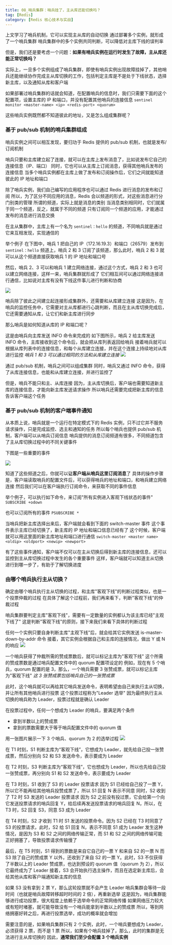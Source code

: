 ```yaml
---
title: 08_哨兵集群：哨兵挂了，主从库还能切换吗？
tag: [Redis] 
category: [Redis 核心技术与实战] 
---
```


上文学习了哨兵机制，它可以实现主从库的自动切换
通过部署多个实例，就形成了一个哨兵集群
哨兵集群中的多个实例共同判断，可以降低对主库下线的误判率

但是，我们还是要考虑一个问题：**如果有哨兵实例在运行时发生了故障，主从库还能正常切换吗？**

实际上，一旦多个实例组成了哨兵集群，即使有哨兵实例出现故障挂掉了，其他哨兵还能继续协作完成主从库切换的工作，包括判定主库是不是处于下线状态，选择新主库，以及通知从库和客户端

如果部署过哨兵集群的话就会知道，在配置哨兵的信息时，我们只需要下面的这个配置项，设置主库的 IP 和端口，并没有配置其他哨兵的连接信息
`sentinel monitor <master-name> <ip> <redis-port> <quorum>`

这些哨兵实例既然都不知道彼此的地址，又是怎么组成集群呢？

### 基于 pub/sub 机制的哨兵集群组成

哨兵实例之间可以相互发现，要归功于 Redis 提供的 pub/sub 机制，也就是发布/订阅机制

哨兵只要和主库建立起了连接，就可以在主库上发布消息了，比如说发布它自己的连接信息（IP、端口）
同时，它也可以从主库上订阅消息，获得其他哨兵发布的连接信息
当多个哨兵实例都在主库上做了发布和订阅操作后，它们之间就能知道彼此的 IP 地址和端口

除了哨兵实例，我们自己编写的应用程序也可以通过 Redis 进行消息的发布和订阅
所以，为了区分不同应用的消息，Redis 会以频道的形式，对这些消息进行分门别类的管理
所谓的频道，实际上就是消息的类别
当消息类别相同时，它们就属于同一个频道，反之，就属于不同的频道
只有订阅同一个频道的应用，才能通过发布的消息进行消息交换

在主从集群中，主库上有一个名为 `sentinel：hello` 的频道，不同哨兵就是通过它来互相发现，实现通信的

举个例子
在下图中，哨兵 1 把自己的 IP（172.16.19.3）和端口（26579）发布到 `sentinel：hello` 频道上，哨兵 2 和 3 订阅了该频道，那么此时，哨兵 2 和 3 就可以从这个频道直接获取哨兵 1 的 IP 地址和端口号

然后，哨兵 2、3 可以和哨兵 1 建立网络连接，通过这个方式，哨兵 2 和 3 也可以建立网络连接，这样一来，哨兵集群就形成了
它们相互间可以通过网络连接进行通信，比如说对主库有没有下线这件事儿进行判断和协商

![](https://cdn.jsdelivr.net/gh/logycoconut/pic-repo/tech/20240229223209.png)

哨兵除了彼此之间建立起连接形成集群外，还需要和从库建立连接
这是因为，在哨兵的监控任务中，它需要对主从库都进行心跳判断，而且在主从库切换完成后，它还需要通知从库，让它们和新主库进行同步

那么哨兵是如何知道从库的 IP 和端口呢？

这是由哨兵向主库发送 INFO 命令来完成的
如下图所示，哨兵 2 给主库发送 INFO 命令，主库接收到这个命令后，就会把从库列表返回给哨兵
接着哨兵就可以根据从库列表中的连接信息，和每个从库建立连接，并在这个连接上持续地对从库进行监控
*哨兵 1 和 3 可以通过相同的方法和从库建立连接*
![](https://cdn.jsdelivr.net/gh/logycoconut/pic-repo/tech/20240229223836.png)

通过 pub/sub 机制，哨兵之间可以组成集群
同时，哨兵又通过 INFO 命令，获得了从库连接信息，也能和从库建立连接，并进行监控了

但是，哨兵不能只和主、从库连接
因为，主从库切换后，客户端也需要知道新主库的连接信息，才能向新主库发送请求操作
所以哨兵还需要完成把新主库的信息告诉客户端这个任务

### 基于 pub/sub 机制的客户端事件通知

从本质上说，哨兵就是一个运行在特定模式下的 Redis 实例，只不过它并不服务请求操作，只是完成监控、选主和通知的任务
所以每个哨兵也提供 pub/sub 机制，客户端可以从哨兵订阅信息
哨兵提供的消息订阅频道有很多，不同频道包含了主从库切换过程中的不同关键事件

下图是一些重要的事件

![](https://cdn.jsdelivr.net/gh/logycoconut/pic-repo/tech/20240229224827.png)

知道了这些频道之后，你就可以**让客户端从哨兵这里订阅消息**了
具体的操作步骤是，客户端读取哨兵的配置文件后，可以获得哨兵的地址和端口，和哨兵建立网络连接
然后我们可以在客户端执行订阅命令，来获取不同的事件信息

举个例子，可以执行如下命令，来订阅"所有实例进入客观下线状态的事件"
`SUBSCRIBE +odown`

也可以订阅所有的事件
`PSUBSCRIBE *`

当哨兵把新主库选择出来后，客户端就会看到下面的 switch-master 事件
这个事件表示主库已经切换了，新主库的 IP 地址和端口信息已经有了
这个时候，客户端就可以用这里面的新主库地址和端口进行通信
`switch-master <master name> <oldip> <oldport> <newip> <newport>`

有了这些事件通知，客户端不仅可以在主从切换后得到新主库的连接信息，还可以监控到主从库切换过程中发生的各个重要事件
这样，客户端就可以知道主从切换进行到哪一步了，有助于了解切换进度

### 由哪个哨兵执行主从切换？

确定由哪个哨兵执行主从切换的过程，和主库"客观下线"的判断过程类似，也是一个投票仲裁的过程
在具体了解这个过程前，我们再来看下，判断"客观下线"的仲裁过程

哨兵集群要判定主库"客观下线"，需要有一定数量的实例都认为该主库已经"主观下线了"
这是判断"客观下线"的原则，接下来我们来看下具体的判断过程

任何一个实例只要自身判断主库"主观下线"后，就会给其它实例发送 is-master-down-by-addr 命令
接着，其它实例会根据自己和主库的连接情况，做出 Y 或 N 的响应
![](https://cdn.jsdelivr.net/gh/logycoconut/pic-repo/tech/20240229225812.png)

一个哨兵获得了仲裁所需的赞成票数后，就可以标记主库为"客观下线"
这个所需的赞成票数是通过哨兵配置文件中的 quorum 配置项设定的
例如，现在有 5 个哨兵，quorum 配置的是 3，那么，一个哨兵需要 3 张赞成票，就可以标记主库为"客观下线"
*这 3 张赞成票包括哨兵自己的一张赞成票*

此时，这个哨兵就可以再给其它哨兵发送命令，表明希望由自己来执行主从切换，并让所有其他哨兵进行投票
这个投票过程称为"Leader 选举"
因为最终执行主从切换的哨兵称为 Leader，投票过程就是确认 Leader

在投票过程中，任何一个想成为 Leader 的哨兵，要满足两个条件
- 拿到半数以上的赞成票
- 拿到的票数需要大于等于哨兵配置文件中的 quorum 值

用一张图片展示一下 3 个哨兵、quorum 为 2 的选举过程
![](https://cdn.jsdelivr.net/gh/logycoconut/pic-repo/tech/20240229230429.png)

在 T1 时刻，S1 判断主库为“客观下线”，它想成为 Leader，就先给自己投一张赞成票，然后分别向 S2 和 S3 发送命令，表示要成为 Leader

在 T2 时刻，S3 判断主库为“客观下线”，它也想成为 Leader，所以也先给自己投一张赞成票，再分别向 S1 和 S2 发送命令，表示要成为 Leader

在 T3 时刻，S1 收到了 S3 的 Leader 投票请求
因为 S1 已经给自己投了一票 Y，所以它不能再给其他哨兵投赞成票了，所以 S1 回复 N 表示不同意
同时，S2 收到了 T2 时 S3 发送的 Leader 投票请求
因为 S2 之前没有投过票，它会给第一个向它发送投票请求的哨兵回复 Y，给后续再发送投票请求的哨兵回复 N，所以，在 T3 时，S2 回复 S3，同意 S3 成为 Leader

在 T4 时刻，S2 才收到 T1 时 S1 发送的投票命令。因为 S2 已经在 T3 时同意了 S3 的投票请求，此时，S2 给 S1 回复 N，表示不同意 S1 成为 Leader
发生这种情况，是因为 S3 和 S2 之间的网络传输正常，而 S1 和 S2 之间的网络传输可能正好拥塞了，导致投票请求传输慢了

最后，在 T5 时刻，S1 得到的票数是来自它自己的一票 Y 和来自 S2 的一票 N
而 S3 除了自己的赞成票 Y 以外，还收到了来自 S2 的一票 Y。此时，S3 不仅获得了半数以上的 Leader 赞成票，也达到预设的 quorum 值（quorum 为 2），所以它最终成为了 Leader
接着，S3 会开始执行选主操作，而且在选定新主库后，会给其他从库和客户端通知新主库的信息

如果 S3 没有拿到 2 票 Y，那么这轮投票就不会产生 Leader
哨兵集群会等待一段时间（也就是哨兵故障转移超时时间的 2 倍），再重新选举
这是因为，哨兵集群能够进行成功投票，很大程度上依赖于选举命令的正常网络传播
如果网络压力较大或有短时堵塞，就可能导致没有一个哨兵能拿到半数以上的赞成票
所以，等到网络拥塞好转之后，再进行投票选举，成功的概率就会增加

需要注意的是，如果哨兵集群只有 2 个实例，此时，一个哨兵要想成为 Leader，必须获得 2 票，而不是 1 票
所以，如果有个哨兵挂掉了，那么，此时的集群是无法进行主从库切换的
因此，**通常我们至少会配置 3 个哨兵实例**